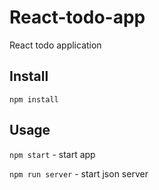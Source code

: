 # React-todo-app
React todo application

Install
---

`npm install`



Usage
---

`npm start` - start app

`npm run server` - start json server
